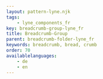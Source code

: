 ```yaml
---
layout: pattern-lyne.njk
tags: 
    - lyne_components_fr
key: breadcrumb-group-lyne_fr
title: Breadcrumb-Group
parent: breadcrumb-folder-lyne_fr
keywords: breadcrumb, bread, crumb
order: 70
availablelanguages: 
    - de
    - en
---
```

